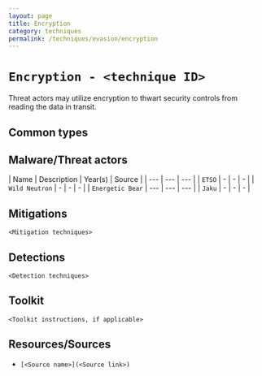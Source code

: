 ```yaml
---
layout: page
title: Encryption
category: techniques
permalink: /techniques/evasion/encryption
---
```

# `Encryption - <technique ID>`

Threat actors may utilize encryption to thwart security controls from reading the data in transit.

## Common types

## Malware/Threat actors

| Name | Description | Year(s) | Source |
| --- | --- | --- |
| `ETSO` | - | - | - |
| `Wild Neutron` | - | - | - |
| `Energetic Bear` | --- | --- | --- |
| `Jaku` | - | - | - |


## Mitigations

`<Mitigation techniques>`

## Detections

`<Detection techniques>`

## Toolkit

`<Toolkit instructions, if applicable>`

## Resources/Sources

* `[<Source name>](<Source link>)`